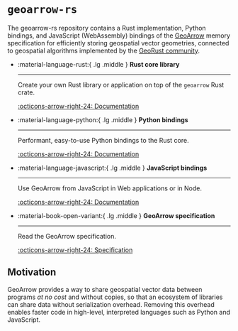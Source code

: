 # `geoarrow-rs`

The geoarrow-rs repository contains a Rust implementation, Python bindings, and JavaScript (WebAssembly) bindings of the [GeoArrow](https://geoarrow.org) memory specification for efficiently storing geospatial vector geometries, connected to geospatial algorithms implemented by the [GeoRust community](https://georust.org/).

<div class="grid cards" markdown>

-   :material-language-rust:{ .lg .middle } **Rust core library**

    ---

    Create your own Rust library or application on top of the `geoarrow` Rust crate.

    [:octicons-arrow-right-24: Documentation](https://docs.rs/geoarrow/latest/geoarrow/)

-   :material-language-python:{ .lg .middle } **Python bindings**

    ---

    Performant, easy-to-use Python bindings to the Rust core.

    [:octicons-arrow-right-24: Documentation](python/latest/)

-   :material-language-javascript:{ .lg .middle } **JavaScript bindings**

    ---

    Use GeoArrow from JavaScript in Web applications or in Node.

    [:octicons-arrow-right-24: Documentation](js)

-   :material-book-open-variant:{ .lg .middle } **GeoArrow specification**

    ---

    Read the GeoArrow specification.

    [:octicons-arrow-right-24: Specification](https://geoarrow.org)

</div>

## Motivation

GeoArrow provides a way to share geospatial vector data between programs _at no cost_ and without copies, so that an ecosystem of libraries can share data without serialization overhead. Removing this overhead enables faster code in high-level, interpreted languages such as Python and JavaScript.
